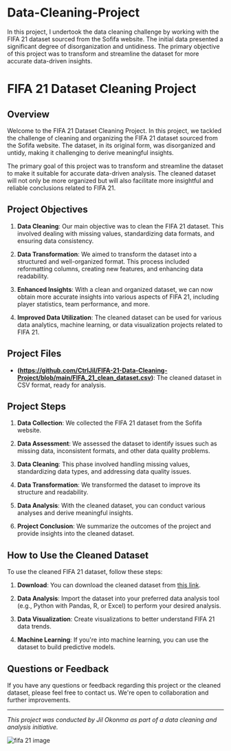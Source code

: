 # Data-Cleaning-Project
In this project, I undertook the data cleaning challenge by working with the FIFA 21 dataset sourced from the Sofifa website. The initial data presented a significant degree of disorganization and untidiness.   The primary objective of this project was to transform and streamline the dataset for more accurate data-driven insights.

# FIFA 21 Dataset Cleaning Project

## Overview

Welcome to the FIFA 21 Dataset Cleaning Project. In this project, we tackled the challenge of cleaning and organizing the FIFA 21 dataset sourced from the Sofifa website. The dataset, in its original form, was disorganized and untidy, making it challenging to derive meaningful insights.

The primary goal of this project was to transform and streamline the dataset to make it suitable for accurate data-driven analysis. The cleaned dataset will not only be more organized but will also facilitate more insightful and reliable conclusions related to FIFA 21.

## Project Objectives

1. **Data Cleaning**: Our main objective was to clean the FIFA 21 dataset. This involved dealing with missing values, standardizing data formats, and ensuring data consistency.

2. **Data Transformation**: We aimed to transform the dataset into a structured and well-organized format. This process included reformatting columns, creating new features, and enhancing data readability.

3. **Enhanced Insights**: With a clean and organized dataset, we can now obtain more accurate insights into various aspects of FIFA 21, including player statistics, team performance, and more.

4. **Improved Data Utilization**: The cleaned dataset can be used for various data analytics, machine learning, or data visualization projects related to FIFA 21.

## Project Files

- **(https://github.com/CtrlJil/FIFA-21-Data-Cleaning-Project/blob/main/FIFA_21_clean_dataset.csv)**: The cleaned dataset in CSV format, ready for analysis.

## Project Steps

1. **Data Collection**: We collected the FIFA 21 dataset from the Sofifa website.

2. **Data Assessment**: We assessed the dataset to identify issues such as missing data, inconsistent formats, and other data quality problems.

3. **Data Cleaning**: This phase involved handling missing values, standardizing data types, and addressing data quality issues.

4. **Data Transformation**: We transformed the dataset to improve its structure and readability.

5. **Data Analysis**: With the cleaned dataset, you can conduct various analyses and derive meaningful insights.

6. **Project Conclusion**: We summarize the outcomes of the project and provide insights into the cleaned dataset.

## How to Use the Cleaned Dataset

To use the cleaned FIFA 21 dataset, follow these steps:

1. **Download**: You can download the cleaned dataset from [this link](https://github.com/CtrlJil/FIFA-21-Data-Cleaning-Project/blob/main/FIFA_21_clean_dataset.csv).

2. **Data Analysis**: Import the dataset into your preferred data analysis tool (e.g., Python with Pandas, R, or Excel) to perform your desired analysis.

3. **Data Visualization**: Create visualizations to better understand FIFA 21 data trends.

4. **Machine Learning**: If you're into machine learning, you can use the dataset to build predictive models.

## Questions or Feedback

If you have any questions or feedback regarding this project or the cleaned dataset, please feel free to contact us. We're open to collaboration and further improvements.

---

*This project was conducted by Jil Okonma as part of a data cleaning and analysis initiative.*

![fifa 21 image](https://github.com/CtrlJil/Data-Cleaning-Project/assets/104331183/3b5da5e4-3eb2-4335-980e-6ee177858021)
